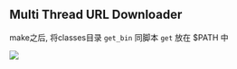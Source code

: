 Multi Thread URL Downloader
-------

make之后, 将classes目录 `get_bin` 同脚本 `get` 放在 $PATH 中

![](https://github.com/develon2015/MultiThreadURLDownloader/raw/master/run.png)

